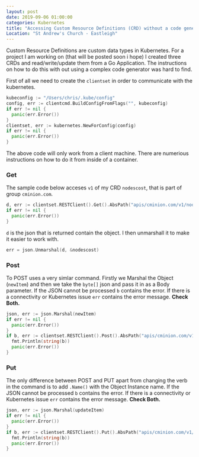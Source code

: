 ```yaml
---
layout: post
date: 2019-09-06 01:00:00
categories: Kubernetes
title: "Accessing Custom Resource Definitions (CRD) without a code generator "
Location: "St Andrew's Church - Eastleigh"
---
```


Custom Resource Definitions are custom data types in Kubernetes. For a project I am working on (that will be posted soon i hope) I created three CRDs and read/write/update them from a Go Application.  The instructions on how to do this with out using a complex code generator was hard to find.

<!--more-->

First of all we need to create the `clientset` in order to communicate with the kubernetes.
```go
kubeconfig := "/Users/chris/.kube/config"
config, err := clientcmd.BuildConfigFromFlags("", kubeconfig)
if err != nil {
  panic(err.Error())
}
clientset, err := kubernetes.NewForConfig(config)
if err != nil {
  panic(err.Error())
}
```
The above code will only work from a client machine. There are numerious instructions on how to do it from inside of a container.

### Get

The sample code below acceses `v1` of my CRD  `nodescost`, that is part of group `cminion.com`.
```go
d, err := clientset.RESTClient().Get().AbsPath("apis/cminion.com/v1/nodescost").DoRaw()
if err != nil {
  panic(err.Error())
}
```

`d` is the json that is returned contain the object. I then unmarshall it to make it easier to work with.

```go
err = json.Unmarshal(d, &nodescost)
```

### Post

To POST uses a very simlar command. Firstly we Marshal the Object (`newItem`) and then we take the `byte[]` json and pass it in as a Body parameter.  If the JSON cannot be processed `b` contains the error. If there is a connectivity or Kubernetes issue `err` contains the error message. **Check Both.**

```go
json, err := json.Marshal(newItem)
if err != nil {
  panic(err.Error())
}
if b, err := clientset.RESTClient().Post().AbsPath("apis/cminion.com/v1/nodescost").Body(json).DoRaw(); err != nil {
  fmt.Println(string(b))
  panic(err.Error())
}
```

### Put


The only difference between POST and PUT apart from changing the verb in the command is to add `.Name()` with the Object Instance name. If the JSON cannot be processed `b` contains the error. If there is a connectivity or Kubernetes issue `err` contains the error message. **Check Both.**

```go
json, err := json.Marshal(updateItem)
if err != nil {
  panic(err.Error())
}
if b, err := clientset.RESTClient().Put().AbsPath("apis/cminion.com/v1/nodescost").Name(i).Body(json).DoRaw(); err != nil {
  fmt.Println(string(b))
  panic(err.Error())
}
```
